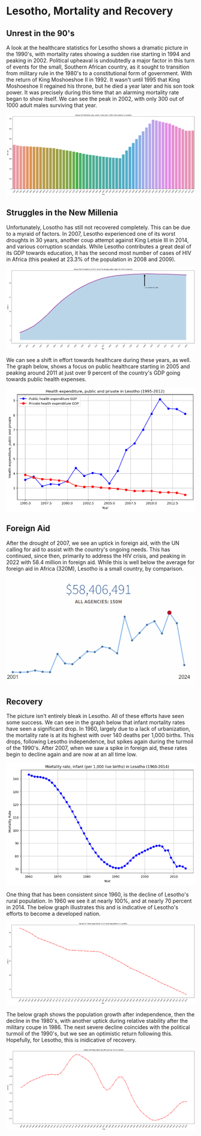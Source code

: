 # Lesotho, Mortality and Recovery <br>


## Unrest in the 90's

A look at the healthcare statistics for Lesotho shows a dramatic picture in the 1990's, with mortality rates showing a sudden rise starting in 1994 and peaking in 2002. Political upheaval is undoubtedly a major factor in this turn of events for the small, Southern African country, as it sought to transition from military rule in the 1980's to a constitutional form of government. With the return of King Moshoeshoe II in 1992. It wasn't until 1995 that King Moshoeshoe II regained his throne, but he died a year later and his son took power. It was precisely during this time that an alarming mortality rate began to show itself. We can see the peak in 2002, with only 300 out of 1000 adult males surviving that year.

![alt text](image.png)
## Struggles in the New Millenia
Unfortunately, Losotho has still not recovered completely. This can be due to a myraid of factors. In 2007, Lesotho experienced one of its worst droughts in 30 years, another coup attempt against King Letsie III in 2014, and various corruption scandals. While Lesotho contributes a great deal of its GDP towards education, it has the second most number of cases of HIV in Africa (this peaked at 23.3% of the population in 2008 and 2009).

![alt text](image-3.png)

We can see a shift in effort towards healthcare during these years, as well. The graph below, shows a focus on public healthcare starting in 2005 and peaking around 2011 at just over 9 percent of the country's GDP going towards public health expenses.

![alt text](image-2.png)

## Foreign Aid

After the drought of 2007, we see an uptick in foreign aid, with the UN calling for aid to assist with the country's ongoing needs. This has continued, since then, primarily to address the HIV crisis, and peaking in 2022 with 58.4 million in foreign aid. While this is well below the average for foreign aid in Africa (320M), Lesotho is a small country, by comparison.

![alt text](image-1.png)

## Recovery

The picture isn't entirely bleak in Lesotho. All of these efforts have seen some success. We can see in the graph below that infant mortality rates have seen a significant drop. In 1960, largely due to a lack of urbanization, the mortality rate is at its highest with over 140 deaths per 1,000 births. This drops, following Lesotho independence, but spikes again during the turmoil of the 1990's. After 2007, when we saw a spike in foreign aid, these rates begin to decline again and are now at an all time low.

![alt text](image-4.png)

One thing that has been consistent since 1960, is the decline of Lesotho's rural population. In 1960 we see it at nearly 100%, and at nearly 70 percent in 2014. The below graph illustrates this and is indicative of Lesotho's efforts to become a developed nation.

![alt text](image-5.png)

The below graph shows the population growth after independence, then the decline in the 1980's, with another uptick during relative stability after the military coupe in 1986. The next severe decline coincides with the political turmoil of the 1990's, but we see an optimistic return following this. Hopefully, for Lesotho, this is inidicative of recovery.

![alt text](image-6.png)